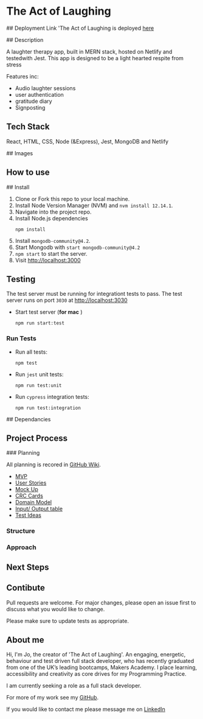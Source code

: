 # The Act of Laughing 

## Deployment Link
'The Act of Laughing is deployed [here]()

## Description

A  laughter therapy app, built in MERN stack, hosted on Netlify and testedwith Jest. This app is designed to be a  light hearted respite from stress 

Features inc:
- Audio laughter sessions
- user authentication
- gratitude diary 
- Signposting

## Tech Stack
React, HTML, CSS, Node (&Express), Jest, MongoDB and Netlify

## Images 
## How to use
## Install
1. Clone or Fork this repo to your local machine.
2. Install Node Version Manager (NVM) and `nvm install 12.14.1`.
3. Navigate into the project repo.
4. Install Node.js dependencies
    ```
    npm install
    ```
5. Install `mongodb-community@4.2`.
6. Start Mongodb with `start mongodb-community@4.2`
7. `npm start` to start the server.
8. Visit [http://localhost:3000](http://localhost:3000)

## Testing

The test server must be running for integrationt tests to pass.
The test server runs on port `3030` at [http://localhost:3030](http://localhost:3030)

- Start test server (**for mac** )
  ```
  npm run start:test
  ```

### Run Tests

- Run all tests:
    ```
    npm test
    ```

- Run `jest` unit tests:
    ```
    npm run test:unit
    ```
- Run `cypress` integration tests:
    ```
    npm run test:integration
    ```

## Dependancies 


## Project Process 

### Planning 

All planning is recored in [GitHub Wiki](). 

- [MVP]()
- [User Stories]()
- [Mock Up]()
- [CRC Cards]()
- [Domain Model]()
- [Input/ Output table]()
- [Test Ideas]()

### Structure
### Approach

## Next Steps

## Contibute 
Pull requests are welcome. For major changes, please open an issue first to discuss what you would like to change.

Please make sure to update tests as appropriate.

## About me

Hi, I'm Jo, the creator of 'The Act of Laughing'. An engaging, energetic, behaviour and test driven full stack developer, who has recently graduated from one of the UK’s leading bootcamps, Makers Academy. I place learning, accessibility and creativity as core drives for my Programming Practice.

I am currently seeking a role as a full stack developer. 

For more of my work see my [GitHub](https://github.com/collier-jo). 

If you would like to contact me please message me on [LinkedIn](https://www.linkedin.com/in/jo-collier)





